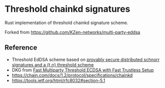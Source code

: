 # Threshold chainkd signatures
Rust implementation of threshold chainkd signature scheme.

Forked from https://github.com/KZen-networks/multi-party-eddsa

## Reference
+ Threshold EdDSA scheme based on [provably secure distributed schnorr signatures and a {t,n} threshold scheme](https://github.com/KZen-networks/multi-party-schnorr/blob/master/papers/provably_secure_distributed_schnorr_signatures_and_a_threshold_scheme.pdf)
+ DKG from [Fast Multiparty Threshold ECDSA with Fast Trustless Setup](http://stevengoldfeder.com/papers/GG18.pdf)
+ https://chain.com/docs/1.2/protocol/specifications/chainkd
+ https://tools.ietf.org/html/rfc8032#section-5.1